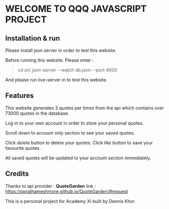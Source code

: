# WELCOME TO QQQ JAVASCRIPT PROJECT

## Installation & run

Please install json server in order to test this website.

Before running this website. Please enter :

> cd src
> json-server --watch db.json --port 4000

And please run live-server in to test this website.

## Features

This website generates 3 quotes per times from the api which contains over 73000 quotes in the database.

Log in to your own account in order to store your personal quotes.

Scroll down to account only section to see your saved quotes.

Click _delete_ button to delete your quotes.
Click _like_ button to save your favourite quotes.

All saved quotes will be updated to your account section immediately.

## Credits

Thanks to api provider : **QuoteGarden**
link : https://pprathameshmore.github.io/QuoteGarden/#request

This is a personal project for Academy Xi built by Dennis Khor.
